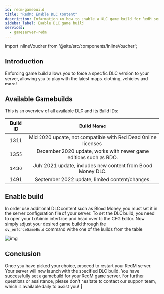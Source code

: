 ```yaml
---
id: redm-gamebuild
title: "RedM: Enable DLC Content"
description: Information on how to enable a DLC game build for RedM servers - ZAP-Hosting.com - Documentation
sidebar_label: Enable DLC game build
services:
  - gameserver-redm
---
```


import InlineVoucher from '@site/src/components/InlineVoucher';

## Introduction

Enforcing game build allows you to force a specific DLC version to your server, allowing you to play with the latest maps, clothing, vehicles and more! 

<InlineVoucher />

## Available Gamebuilds

This is an overview of all available DLC and its Build IDs: 

| Build ID |                          Build Name                          |
| :------: | :----------------------------------------------------------: |
|   1311   | Mid 2020 update, not compatible with Red Dead Online licenses. |
|   1355   | December 2020 update, works with newer game editions such as RDO. |
|   1436   | July 2021 update, includes new content from Blood Money DLC. |
|   1491   |       September 2022 update, limited content/changes.        |




## Enable build

In order use additional DLC content such as Blood Money, you must set it in the server configuration file of your server. To set the DLC build, you need to open your txAdmin interface and head over to the CFG Editor. Now simply adjust your desired game build  through the `sv_enforceGameBuld` command withe one of the builds from the table.

![img](https://screensaver01.zap-hosting.com/index.php/s/YoRFMoHxdSNydoD/preview)



## Conclusion

Once you have picked your choice, proceed to restart your RedM server. Your server will now launch with the specified DLC build. You have successfully set a gamebuild for your RedM game server. For further questions or assistance, please don't hesitate to contact our support team, which is available daily to assist you! 🙂

<InlineVoucher />
